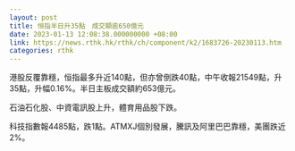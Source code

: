 ```yaml
---
layout: post
title: 恒指半日升35點　成交額逾650億元
date: 2023-01-13 12:08:38.000000000 +08:00
link: https://news.rthk.hk/rthk/ch/component/k2/1683726-20230113.htm
categories: rthk
---
```


港股反覆靠穩，恒指最多升近140點，但亦曾倒跌40點，中午收報21549點，升35點，升幅0.16%。半日主板成交額約653億元。

石油石化股、中資電訊股上升，體育用品股下跌。

科技指數報4485點，跌1點。ATMXJ個別發展，騰訊及阿里巴巴靠穩，美團跌近2%。
